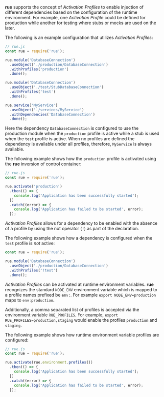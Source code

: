 **rue** supports the concept of *Activation Profiles* to enable injection of
different dependencies based on the configuration of the runtime environment.
For example, one *Activation Profile* could be defined for production while
another for testing where stubs or mocks are used on the later.

The following is an example configuration that utilizes *Activation Profiles*:

```javascript
// rue.js
const rue = require('rue');

rue.module('DatabaseConnection')
  .useObject('./production/DatabaseConnection')
  .withProfiles('production')
  .done();

rue.module('DatabaseConnection')
  .useObject('./test/StubDatabaseConnection')
  .withProfiles('test')
  .done();

rue.service('MyService')
  .useObject('./services/MyService')
  .withDependencies('DatabaseConnection')
  .done();
```

Here the dependency `DatabaseConnection` is configured to use the production
module when the `production` profile is active while a stub is used when the
`test` profile is active. When no profiles are defined the dependency is
available under all profiles, therefore, `MyService` is always available.

The following example shows how the `production` profile is activated using the
**rue** inversion of control container:

```javascript
// rue.js
const rue = require('rue');

rue.activate('production')
  .then(() => {
    console.log('Application has been successfully started');
  })
  .catch((error) => {
    console.log('Application has failed to be started', error);    
  });
```

*Activation Profiles* allows for a dependency to be enabled with the absence
of a profile by using the not operator (`!`) as part of the declaration.

The following example shows how a dependency is configured when the `test`
profile is *not* active:

```javascript
const rue = require('rue');

rue.module('DatabaseConnection')
  .useObject('./production/DatabaseConnection')
  .withProfiles('!test')
  .done();
```

*Activation Profiles* can be activated at runtime environment variables.
**rue** recognizes the standard `NODE_ENV` environment variable which is mapped
to a profile names prefixed be `env:`. For example `export NODE_ENV=production`
maps to `env:production`.

Additionally, a comma separated list of profiles is accepted via the
environment variable `RUE_PROFILES`. For example,
`export RUE_PROFILES=production,staging` would enable the profiles `production`
and `staging`.

The following example shows how runtime environment variable profiles are
configured:

```javascript
// rue.js
const rue = require('rue');

rue.activate(rue.environment.profiles())
  .then(() => {
    console.log('Application has been successfully started');
  })
  .catch((error) => {
    console.log('Application has failed to be started', error);    
  });
```
